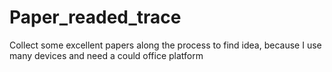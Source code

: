 # Paper_readed_trace

Collect some excellent papers along the process to find idea, because I use many devices and need a could office platform

